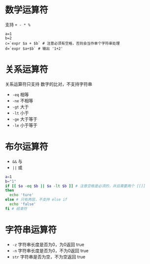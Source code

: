 # 数学运算符
支持 `+ - * %`
```shell
a=1
b=2
c=`expr $a + $b` # 注意必须有空格，否则会当作单个字符串处理
d=`expr $a+$b` # 输出 '1+2'
```

# 关系运算符

关系运算符只支持 数字的比对，不支持字符串

- `-eq` 相等
- `-ne` 不相等
- `-gt` 大于
- `-lt` 小于
- `-ge` 大于等于
- `-le` 小于等于

# 布尔运算符
- `&&`	与
- `||`	或
	
``` bash
a=1
b="1"
if [[ $a -eq $b || $a -lt $b ]] # 注意空格是必须的，并且需要两个 [[]]
then 
  echo 'ture'
else # 只有两层，不支持 else if
  echo 'false'
fi # 结束符
```

# 字符串运算符
- `-z`	字符串长度是否为0，为0返回 true
- `-n`	字符串长度是否为0，不为0返回 true
- `str`	字符串是否为空，不为空返回 true
